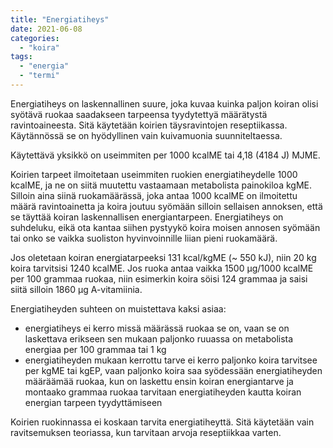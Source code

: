 ```yaml
---
title: "Energiatiheys"
date: 2021-06-08
categories: 
  - "koira"
tags: 
  - "energia"
  - "termi"
---
```


Energiatiheys on laskennallinen suure, joka kuvaa kuinka paljon koiran olisi syötävä ruokaa saadakseen tarpeensa tyydytettyä määrätystä ravintoaineesta. Sitä käytetään koirien täysravintojen reseptiikassa. Käytännössä se on hyödyllinen vain kuivamuonia suunniteltaessa.

Käytettävä yksikkö on useimmiten per 1000 kcalME tai 4,18 (4184 J) MJME.

Koirien tarpeet ilmoitetaan useimmiten ruokien energiatiheydelle 1000 kcalME, ja ne on siitä muutettu vastaamaan metabolista painokiloa kgME. Silloin aina siinä ruokamäärässä, joka antaa 1000 kcalME on ilmoitettu määrä ravintoainetta ja koira joutuu syömään silloin sellaisen annoksen, että se täyttää koiran laskennallisen energiantarpeen. Energiatiheys on suhdeluku, eikä ota kantaa siihen pystyykö koira moisen annosen syömään tai onko se vaikka suoliston hyvinvoinnille liian pieni ruokamäärä.

Jos oletetaan koiran energiatarpeeksi 131 kcal/kgME (~ 550 kJ), niin 20 kg koira tarvitsisi 1240 kcalME. Jos ruoka antaa vaikka 1500 µg/1000 kcalME per 100 grammaa ruokaa, niin esimerkin koira söisi 124 grammaa ja saisi siitä silloin 1860 µg A-vitamiinia.

Energiatiheyden suhteen on muistettava kaksi asiaa:

- energiatiheys ei kerro missä määrässä ruokaa se on, vaan se on laskettava erikseen sen mukaan paljonko ruuassa on metabolista energiaa per 100 grammaa tai 1 kg
- energiatiheyden mukaan kerrottu tarve ei kerro paljonko koira tarvitsee per kgME tai kgEP, vaan paljonko koira saa syödessään energiatiheyden määräämää ruokaa, kun on laskettu ensin koiran energiantarve ja montaako grammaa ruokaa tarvitaan energiatiheyden kautta koiran energian tarpeen tyydyttämiseen

Koirien ruokinnassa ei koskaan tarvita energiatiheyttä. Sitä käytetään vain ravitsemuksen teoriassa, kun tarvitaan arvoja reseptiikkaa varten.
